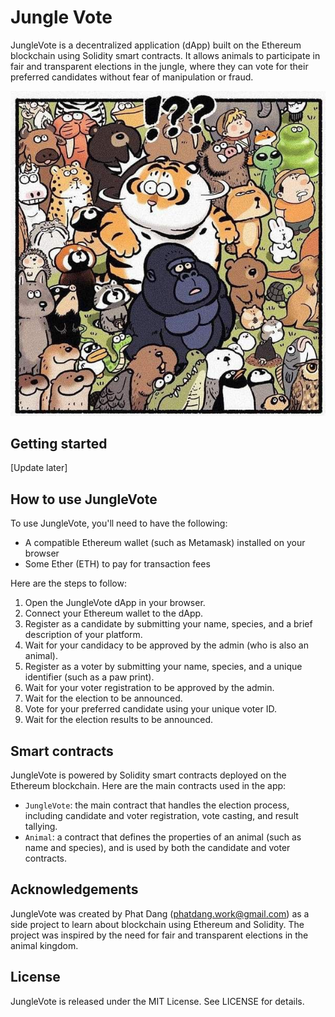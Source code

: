 # Jungle Vote

JungleVote is a decentralized application (dApp) built on the Ethereum blockchain using Solidity smart contracts. It allows animals to participate in fair and transparent elections in the jungle, where they can vote for their preferred candidates without fear of manipulation or fraud.

![Alt text](/assets/img/theme.jpg)

## Getting started

[Update later]

## How to use JungleVote

To use JungleVote, you'll need to have the following:

- A compatible Ethereum wallet (such as Metamask) installed on your browser
- Some Ether (ETH) to pay for transaction fees

Here are the steps to follow:

1. Open the JungleVote dApp in your browser.
2. Connect your Ethereum wallet to the dApp.
3. Register as a candidate by submitting your name, species, and a brief description of your platform.
4. Wait for your candidacy to be approved by the admin (who is also an animal).
5. Register as a voter by submitting your name, species, and a unique identifier (such as a paw print).
6. Wait for your voter registration to be approved by the admin.
7. Wait for the election to be announced.
8. Vote for your preferred candidate using your unique voter ID.
9. Wait for the election results to be announced.

## Smart contracts

JungleVote is powered by Solidity smart contracts deployed on the Ethereum blockchain. Here are the main contracts used in the app:

- `JungleVote`: the main contract that handles the election process, including candidate and voter registration, vote casting, and result tallying.
- `Animal`: a contract that defines the properties of an animal (such as name and species), and is used by both the candidate and voter contracts.

## Acknowledgements

JungleVote was created by Phat Dang (phatdang.work@gmail.com) as a side project to learn about blockchain using Ethereum and Solidity. The project was inspired by the need for fair and transparent elections in the animal kingdom.

## License

JungleVote is released under the MIT License. See LICENSE for details.
